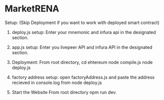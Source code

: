 # MarketRENA

Setup:
(Skip Deployment if you want to work with deployed smart contract)

1. deploy.js setup:
   Enter your mnemonic and infura api in the designated section.

2. app.js setup:
   Enter you livepeer API and infura API in the designated section.

3. Deployment:
   From root directory,
   cd ehtereum
   node compile.js
   node deploy.js

4. factory address setup:
   open factoryAddress.js and paste the address recieved in console.log from node deploy.js

5. Start the Website
   From root directory
   npm run dev.
